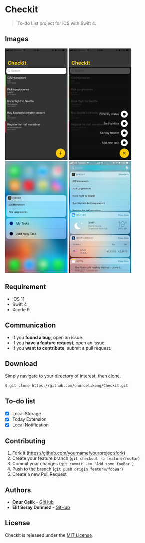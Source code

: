 # Checkit
>To-do List project for iOS with Swift 4.

## Images
<div>
  <img width="200" src="/ScreenShots/IMG_1292.PNG">
  <img width="200" src="/ScreenShots/IMG_1293.PNG">
  <img width="200" src="/ScreenShots/IMG_1294.PNG">
  <img width="200" src="/ScreenShots/IMG_1295.PNG">
</div>

## Requirement
* iOS 11
* Swift 4
* Xcode 9

## Communication
- If you **found a bug**, open an issue.
- If you **have a feature request**, open an issue.
- If you **want to contribute**, submit a pull request.

## Download
Simply navigate to your directory of interest, then clone.

```bash
$ git clone https://github.com/onurcelikeng/Checkit.git
```

## To-do list
  - [x] Local Storage
  - [x] Today Extension
  - [x] Local Notification

## Contributing
1. Fork it (<https://github.com/yourname/yourproject/fork>)
2. Create your feature branch (`git checkout -b feature/fooBar`)
3. Commit your changes (`git commit -am 'Add some fooBar'`)
4. Push to the branch (`git push origin feature/fooBar`)
5. Create a new Pull Request

## Authors
* **Onur Celik** - [GitHub](https://github.com/onurcelikeng)
* **Elif Seray Donmez** - [GitHub](https://github.com/esdonmez)

## License
Checkit is released under the [MIT License](LICENSE).
